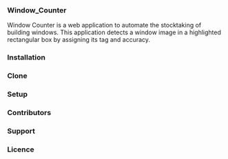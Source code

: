 ### Window_Counter
Window Counter is a web application to automate the stocktaking of building windows. This application detects a window image in a highlighted rectangular box by assigning its tag and accuracy.
### Installation
### Clone
### Setup
### Contributors
### Support
### Licence
